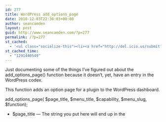 ```yaml
---
id: 277
title: WordPress add_options_page
date: 2010-12-03T22:30:03+00:00
author: seancamden
layout: post
guid: http://www.seancamden.com/?p=277
permalink: /?p=277
st_cached:
  - '<ul class="socialize-this"><li><a href="http://del.icio.us/submit?url=http%3A%2F%2Fwww.seancamden.com%2F%3Fp%3D277&title=WordPress+add_options_page" target="_blank"><img src="http://www.seancamden.com/wp-content/plugins/socialize-this/widgets/alteredicons/del.png" width="48px" height="48px" alt="Delicious" title="Delicious" /></a></li><li><a href="http://www.facebook.com/sharer.php?u=http%3A%2F%2Fwww.seancamden.com%2F%3Fp%3D277&t=WordPress+add_options_page" target="_blank"><img src="http://www.seancamden.com/wp-content/plugins/socialize-this/widgets/alteredicons/facebook.png" width="48px" height="48px" alt="Facebook" title="Facebook" /></a></li><li><a href="http://digg.com/submit?phase=2&url=http%3A%2F%2Fwww.seancamden.com%2F%3Fp%3D277" target="_blank"><img src="http://www.seancamden.com/wp-content/plugins/socialize-this/widgets/alteredicons/digg.png" width="48px" height="48px" alt="Digg" title="Digg" /></a></li><li><a href="http://www.reddit.com/submit?url=http%3A%2F%2Fwww.seancamden.com%2F%3Fp%3D277&title=WordPress+add_options_page" target="_blank"><img src="http://www.seancamden.com/wp-content/plugins/socialize-this/widgets/alteredicons/reddit.png" width="48px" height="48px" alt="Reddit" title="Reddit" /></a></li><li><a href="http://www.stumbleupon.com/submit?url=http%3A%2F%2Fwww.seancamden.com%2F%3Fp%3D277&title=WordPress+add_options_page" target="_blank"><img src="http://www.seancamden.com/wp-content/plugins/socialize-this/widgets/alteredicons/stumble.png" width="48px" height="48px" alt="StumbleUpon" title="StumbleUpon" /></a></li><li><a href="http://twitter.com/home?status=Currently Reading http%3A%2F%2Fwww.seancamden.com%2F%3Fp%3D277"  target="_blank"><img src="http://www.seancamden.com/wp-content/plugins/socialize-this/widgets/alteredicons/twitter.png" width="48px" height="48px" alt="Twitter" title="Twitter" /></a></li></ul>'
st_cached_time:
  - "1291440549"
---
```

Just documenting some of the things I&#8217;ve figured out about the add\_options\_page() function because it doesn&#8217;t, yet, have an entry in the WordPress codex.

This function adds an option page for a plugin to the WordPress dashboard.
  
add\_options\_page( $page\_title, $menu\_title, $capability, $menu_slug, $function);

  * $page_title &#8212; The string you put here will end up in the <title>
      tag for the options page.</li> 
      
      <li>
        $menu_title &#8212; The string you put here will end up in the menu on the left side of the dashboard, under settings by default.
      </li>
      <li>
        $capability &#8212; Put a specific variable here from the <a href="http://codex.wordpress.org/Roles_and_Capabilities">Roles and Capabilities</a> list; manage_options is a sensible choice.
      </li>
      <li>
        $menu_slug &#8212;
      </li>
      <li>
        $function &#8212; The string you put here must be the name of the function that will run when when this plugin&#8217;s admin page is selected.
      </li></ul>